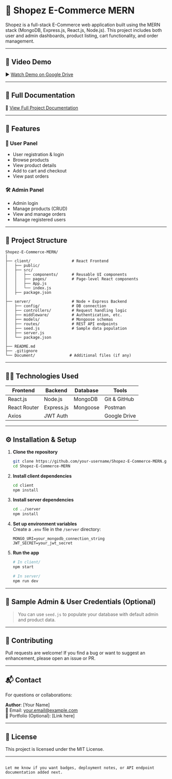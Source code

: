 # 🛒 Shopez E-Commerce MERN

Shopez is a full-stack E-Commerce web application built using the MERN stack (MongoDB, Express.js, React.js, Node.js). This project includes both user and admin dashboards, product listing, cart functionality, and order management.

---

## 🎥 Video Demo

▶️ [Watch Demo on Google Drive](https://drive.google.com/file/d/19TIBzTza5mqvQqxUaAJXcldrt9jD-Qcf/view?usp=drive_link)

---

## 📄 Full Documentation

📘 [View Full Project Documentation](https://docs.google.com/document/d/1msB2N33dqSA7NrtTNJzwArgweQCdu3ai/edit?usp=drive_link&ouid=104024728896694154293&rtpof=true&sd=true)

---

## 📌 Features

### 👤 User Panel
- User registration & login
- Browse products
- View product details
- Add to cart and checkout
- View past orders

### 🛠 Admin Panel
- Admin login
- Manage products (CRUD)
- View and manage orders
- Manage registered users

---

## 📁 Project Structure

```
Shopez-E-Commerce-MERN/
│
├── client/                  # React Frontend
│   ├── public/
│   ├── src/
│   │   ├── components/      # Reusable UI components
│   │   ├── pages/           # Page-level React components
│   │   ├── App.js
│   │   └── index.js
│   ├── package.json
│
├── server/                  # Node + Express Backend
│   ├── config/              # DB connection
│   ├── controllers/         # Request handling logic
│   ├── middleware/          # Authentication, etc.
│   ├── models/              # Mongoose schemas
│   ├── routes/              # REST API endpoints
│   ├── seed.js              # Sample data population
│   ├── server.js
│   └── package.json
│
├── README.md
├── .gitignore
└── Document/               # Additional files (if any)
```

---

## 🧑‍💻 Technologies Used

| Frontend         | Backend        | Database | Tools         |
|------------------|----------------|----------|----------------|
| React.js         | Node.js        | MongoDB  | Git & GitHub   |
| React Router     | Express.js     | Mongoose | Postman        |
| Axios            | JWT Auth       |          | Google Drive   |

---

## ⚙️ Installation & Setup

1. **Clone the repository**
   ```bash
   git clone https://github.com/your-username/Shopez-E-Commerce-MERN.git
   cd Shopez-E-Commerce-MERN
   ```

2. **Install client dependencies**
   ```bash
   cd client
   npm install
   ```

3. **Install server dependencies**
   ```bash
   cd ../server
   npm install
   ```

4. **Set up environment variables**  
   Create a `.env` file in the `/server` directory:
   ```env
   MONGO_URI=your_mongodb_connection_string
   JWT_SECRET=your_jwt_secret
   ```

5. **Run the app**
   ```bash
   # In client/
   npm start

   # In server/
   npm run dev
   ```

---

## 🧪 Sample Admin & User Credentials (Optional)

> You can use `seed.js` to populate your database with default admin and product data.

---

## 🙌 Contributing

Pull requests are welcome! If you find a bug or want to suggest an enhancement, please open an issue or PR.

---

## 📬 Contact

For questions or collaborations:

**Author**: [Your Name]  
📧 Email: your.email@example.com  
📁 Portfolio (Optional): [Link here]

---

## 📌 License

This project is licensed under the MIT License.

---

```

Let me know if you want badges, deployment notes, or API endpoint documentation added next.

